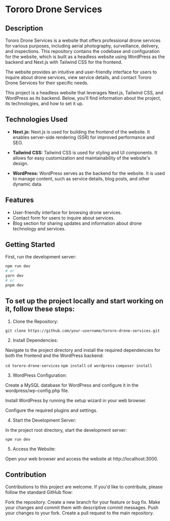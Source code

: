 # Tororo Drone Services

## Description

Tororo Drone Services is a website that offers professional drone services for various purposes, including aerial photography, surveillance, delivery, and inspections. This repository contains the codebase and configuration for the website, which is built as a headless website using WordPress as the backend and Next.js with Tailwind CSS for the frontend.

The website provides an intuitive and user-friendly interface for users to inquire about drone services, view service details, and contact Tororo Drone Services for their specific needs.

This project is a headless website that leverages Next.js, Tailwind CSS, and WordPress as its backend. Below, you'll find information about the project, its technologies, and how to set it up.

## Technologies Used

- **Next.js:** Next.js is used for building the frontend of the website. It enables server-side rendering (SSR) for improved performance and SEO.

- **Tailwind CSS:** Tailwind CSS is used for styling and UI components. It allows for easy customization and maintainability of the website's design.

- **WordPress:** WordPress serves as the backend for the website. It is used to manage content, such as service details, blog posts, and other dynamic data.

## Features

- User-friendly interface for browsing drone services.
- Contact form for users to inquire about services.
- Blog section for sharing updates and information about drone technology and services.

## Getting Started

First, run the development server:

```bash
npm run dev
# or
yarn dev
# or
pnpm dev
```

## To set up the project locally and start working on it, follow these steps:

1. Clone the Repository:

`git clone https://github.com/your-username/tororo-drone-services.git`

2. Install Dependencies:

Navigate to the project directory and install the required dependencies for both the frontend and the WordPress backend:

`cd tororo-drone-services`
`npm install`
`cd wordpress`
`composer install`

3. WordPress Configuration:

Create a MySQL database for WordPress and configure it in the wordpress/wp-config.php file.

Install WordPress by running the setup wizard in your web browser.

Configure the required plugins and settings.

4. Start the Development Server:

In the project root directory, start the development server:

`npm run dev`

5. Access the Website:

Open your web browser and access the website at http://localhost:3000.

## Contribution

Contributions to this project are welcome. If you'd like to contribute, please follow the standard GitHub flow:

Fork the repository.
Create a new branch for your feature or bug fix.
Make your changes and commit them with descriptive commit messages.
Push your changes to your fork.
Create a pull request to the main repository.
